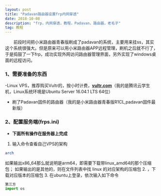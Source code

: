 ```yaml
---
layout: post
title: "Padavan路由器设置frp内网穿透"
date: 2018-10-08 
description: "frp，内网穿透，教程，Padavan，路由器，老毛子"
tag: 教程
---
```


　　前段时间把小米路由器青春版刷成了padavan的系统，主要用来挂ss，其实这个系统很强大。但是原来可以用小米路由器APP远程管理，刷机之后就不行了，于是捣鼓了一下frp，成功实现外网访问路由器管理界面，另外实现了windows桌面的远程访问。

### 1、需要准备的东西

-Linux VPS，推荐购买Vultr的，按小时计费，[**vultr.com**](https://www.vultr.com/?ref=7435080)（我的是腾讯云学生机，Linux系统环境是Ubuntu Server 16.04.1 LTS 64位）

- 刷了Padavan固件的路由器（我的是小米路由器青春版R1CL,padavan固件最新版）

### 2、配置服务端(frps.ini)

- **下面所有操作在服务器上完成**

1. 输入命令查看自己VPS的架构
```sh
arch
```
如果输出x86_64那么就说明是arm64，即需要下载带linux_amd64的那个压缩包；
如果输出的是其他的，则在文件列表中找 linux 的对应架构的压缩包
2. ，下载对应版本的压缩包
3. 在ubuntu上登录，依次输入如下命令

```python
第三方
import os
```



